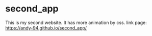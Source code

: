 # second_app
This is my second website. It has more animation by css.
link page: https://andy-94.github.io/second_app/
